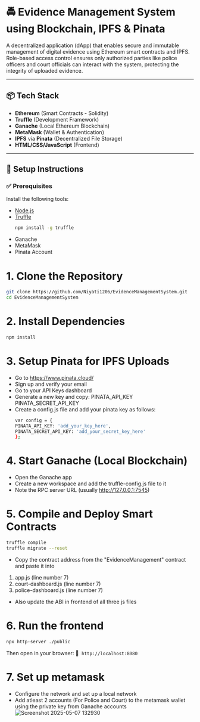 # 🚔 Evidence Management System using Blockchain, IPFS & Pinata

A decentralized application (dApp) that enables secure and immutable management of digital evidence using Ethereum smart contracts and IPFS. Role-based access control ensures only authorized parties like police officers and court officials can interact with the system, protecting the integrity of uploaded evidence.

---

## 📦 Tech Stack

- **Ethereum** (Smart Contracts - Solidity)
- **Truffle** (Development Framework)
- **Ganache** (Local Ethereum Blockchain)
- **MetaMask** (Wallet & Authentication)
- **IPFS** via **Pinata** (Decentralized File Storage)
- **HTML/CSS/JavaScript** (Frontend)

---

## 🔧 Setup Instructions

### ✅ Prerequisites

Install the following tools:

- [Node.js](https://nodejs.org/)
- [Truffle](https://trufflesuite.com/)
  ```bash
  npm install -g truffle
  ```
- Ganache
- MetaMask
- Pinata Account

# 1. Clone the Repository
```bash
git clone https://github.com/Niyati1206/EvidenceManagementSystem.git
cd EvidenceManagementSystem
```

# 2. Install Dependencies
```bash
npm install
```
# 3. Setup Pinata for IPFS Uploads
- Go to https://www.pinata.cloud/
- Sign up and verify your email
- Go to your API Keys dashboard
- Generate a new key and copy:
  PINATA_API_KEY
  PINATA_SECRET_API_KEY
- Create a config.js file and add your pinata key as follows:
  ```bash
  var config = {
  PINATA_API_KEY: 'add_your_key_here',
  PINATA_SECRET_API_KEY: 'add_your_secret_key_here'
  };
  ```

# 4. Start Ganache (Local Blockchain)
 - Open the Ganache app
 - Create a new workspace and add the truffle-config.js file to it
 - Note the RPC server URL (usually http://127.0.0.1:7545)

# 5. Compile and Deploy Smart Contracts
```bash
truffle compile
truffle migrate --reset
```
- Copy the contract address from the "EvidenceManagement" contract and paste it into 
1. app.js (line number 7)
2. court-dashboard.js (line number 7)
3. police-dashboard.js (line number 7)
- Also update the ABI in frontend of all three js files

# 6. Run the frontend
```bash
npx http-server ./public
```
Then open in your browser:
📍``` http://localhost:8080```

# 7. Set up metamask
- Configure the network and set up a local network
- Add atleast 2 accounts (For Police and Court) to the metamask wallet using the private key from Ganache accounts
![Screenshot 2025-05-07 132930](https://github.com/user-attachments/assets/238733ab-383f-477b-bd04-e4427e907ecb)







  
  
  


